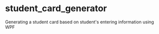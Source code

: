 # student_card_generator
Generating a student card based on student's entering information using WPF
